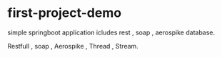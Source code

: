 # first-project-demo
simple springboot application icludes rest , soap , aerospike database.

Restfull , soap , Aerospike , Thread , Stream.
